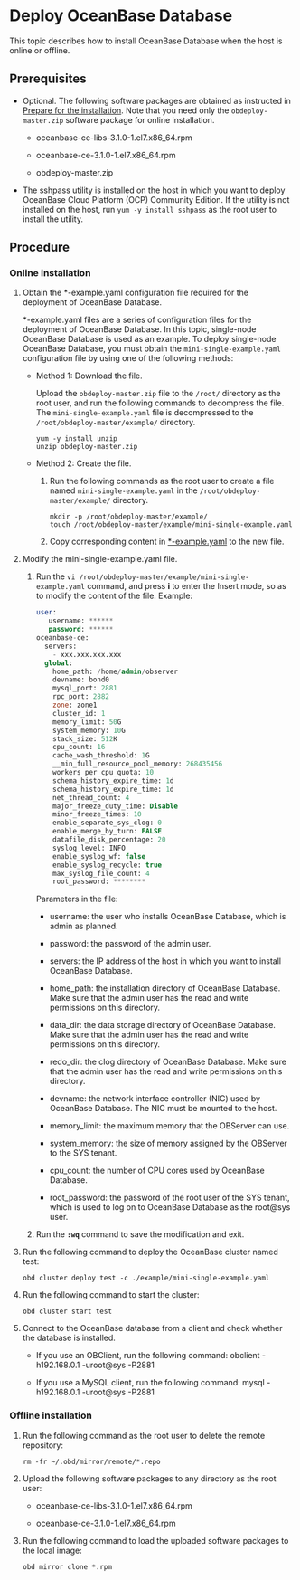 # Deploy OceanBase Database

This topic describes how to install OceanBase Database when the host is online or offline.

## Prerequisites

* Optional. The following software packages are obtained as instructed in [Prepare for the installation](../400.installation-preparation.md). Note that you need only the `obdeploy-master.zip` software package for online installation.

  * oceanbase-ce-libs-3.1.0-1.el7.x86_64.rpm

  * oceanbase-ce-3.1.0-1.el7.x86_64.rpm

  * obdeploy-master.zip

* The sshpass utility is installed on the host in which you want to deploy OceanBase Cloud Platform (OCP) Community Edition.
  If the utility is not installed on the host, run `yum -y install sshpass` as the root user to install the utility.

## Procedure

### Online installation

1. Obtain the \*-example.yaml configuration file required for the deployment of OceanBase Database.

   \*-example.yaml files are a series of configuration files for the deployment of OceanBase Database. In this topic, single-node OceanBase Database is used as an example. To deploy single-node OceanBase Database, you must obtain the `mini-single-example.yaml` configuration file by using one of the following methods:
   * Method 1: Download the file.

     Upload the `obdeploy-master.zip` file to the `/root/` directory as the root user, and run the following commands to decompress the file. The `mini-single-example.yaml` file is decompressed to the `/root/obdeploy-master/example/` directory.

     ```shell
     yum -y install unzip
     unzip obdeploy-master.zip
     ```

   * Method 2: Create the file.

     1. Run the following commands as the root user to create a file named `mini-single-example.yaml` in the `/root/obdeploy-master/example/` directory.

        ```shell
        mkdir -p /root/obdeploy-master/example/
        touch /root/obdeploy-master/example/mini-single-example.yaml
        ```

     2. Copy corresponding content in [\*-example.yaml](../800.deploy-appendix/200.example-yaml.md) to the new file.

2. Modify the mini-single-example.yaml file.

   1. Run the `vi /root/obdeploy-master/example/mini-single-example.yaml` command, and press **i** to enter the Insert mode, so as to modify the content of the file. Example:

      ```sql
      user:
         username: ******
         password: ******
      oceanbase-ce:
        servers:
          - xxx.xxx.xxx.xxx
        global:
          home_path: /home/admin/observer
          devname: bond0
          mysql_port: 2881
          rpc_port: 2882
          zone: zone1
          cluster_id: 1
          memory_limit: 50G
          system_memory: 10G
          stack_size: 512K
          cpu_count: 16
          cache_wash_threshold: 1G
          __min_full_resource_pool_memory: 268435456
          workers_per_cpu_quota: 10
          schema_history_expire_time: 1d
          schema_history_expire_time: 1d
          net_thread_count: 4
          major_freeze_duty_time: Disable
          minor_freeze_times: 10
          enable_separate_sys_clog: 0
          enable_merge_by_turn: FALSE
          datafile_disk_percentage: 20
          syslog_level: INFO
          enable_syslog_wf: false
          enable_syslog_recycle: true
          max_syslog_file_count: 4
          root_password: ********
      ```

      Parameters in the file:
      * username: the user who installs OceanBase Database, which is admin as planned.

      * password: the password of the admin user.

      * servers: the IP address of the host in which you want to install OceanBase Database.

      * home_path: the installation directory of OceanBase Database. Make sure that the admin user has the read and write permissions on this directory.

      * data_dir: the data storage directory of OceanBase Database. Make sure that the admin user has the read and write permissions on this directory.

      * redo_dir: the clog directory of OceanBase Database. Make sure that the admin user has the read and write permissions on this directory.

      * devname: the network interface controller (NIC) used by OceanBase Database. The NIC must be mounted to the host.

      * memory_limit: the maximum memory that the OBServer can use.

      * system_memory: the size of memory assigned by the OBServer to the SYS tenant.

      * cpu_count: the number of CPU cores used by OceanBase Database.

      * root_password: the password of the root user of the SYS tenant, which is used to log on to OceanBase Database as the root@sys user.

   2. Run the **`:wq`** command to save the modification and exit.

3. Run the following command to deploy the OceanBase cluster named test:

   ```shell
   obd cluster deploy test -c ./example/mini-single-example.yaml
   ```

4. Run the following command to start the cluster:

   ```shell
   obd cluster start test
   ```

5. Connect to the OceanBase database from a client and check whether the database is installed.

   * If you use an OBClient, run the following command: obclient -h192.168.0.1 -uroot@sys -P2881

   * If you use a MySQL client, run the following command: mysql -h192.168.0.1 -uroot@sys -P2881

### Offline installation

1. Run the following command as the root user to delete the remote repository:

   ```shell
   rm -fr ~/.obd/mirror/remote/*.repo
   ```

2. Upload the following software packages to any directory as the root user:

   * oceanbase-ce-libs-3.1.0-1.el7.x86_64.rpm

   * oceanbase-ce-3.1.0-1.el7.x86_64.rpm

3. Run the following command to load the uploaded software packages to the local image:

   ```shell
   obd mirror clone *.rpm
   ```
